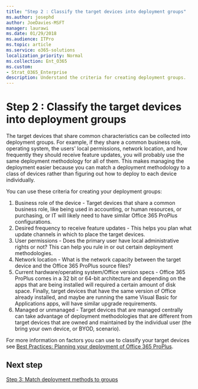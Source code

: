 ```yaml
---
title: "Step 2 : Classify the target devices into deployment groups"
ms.author: josephd
author: JoeDavies-MSFT
manager: laurawi
ms.date: 01/29/2018
ms.audience: ITPro
ms.topic: article
ms.service: o365-solutions
localization_priority: Normal
ms.collection: Ent_O365
ms.custom:
- Strat_O365_Enterprise
description: Understand the criteria for creating deployment groups.
---
```


# Step 2 : Classify the target devices into deployment groups

The target devices that share common characteristics can be collected into deployment groups. For example, if they share a common business role, operating system, the users' local permissions, network location, and how frequently they should receive feature updates, you will probably use the same deployment methodology for all of them. This makes managing the deployment easier because you can match a deployment methodology to a class of devices rather than figuring out how to deploy to each device individually.  

You can use these criteria for creating your deployment groups:

1. Business role of the device - Target devices that share a common business role, like being used in accounting, or human resources, or purchasing, or IT will likely need to have similar Office 365 ProPlus configurations.
2. Desired frequency to receive feature updates - This helps you plan what update channels in which to place the target devices.
3. User permissions - Does the primary user have local administrative rights or not? This can help you rule in or out certain deployment methodologies.
4. Network location - What is the network capacity between the target device and the Office 365 ProPlus source files? 
5. Current hardware/operating system/Office version specs - Office 365 ProPlus comes in a 32 bit or 64-bit architecture and depending on the apps that are being installed will required a certain amount of disk space. Finally, target devices that have the same version of Office already installed, and maybe are running the same Visual Basic for Applications apps, will have similar upgrade requirements.
6. Managed or unmanaged - Target devices that are managed centrally can take advantage of deployment methodologies that are different from target devices that are owned and maintained by the individual user (the bring your own device, or BYOD, scenario).

For more information on factors you can use to classify your target devices see [Best Practices: Planning your deployment of Office 365 ProPlus](https://docs.microsoft.com/DeployOffice/best-practices/best-practices-planning-your-deployment-of-office-365-proplus).

## Next step

[Step 3: Match deployment methods to groups](office365proplus-match-deployment-methods-groups.md)
